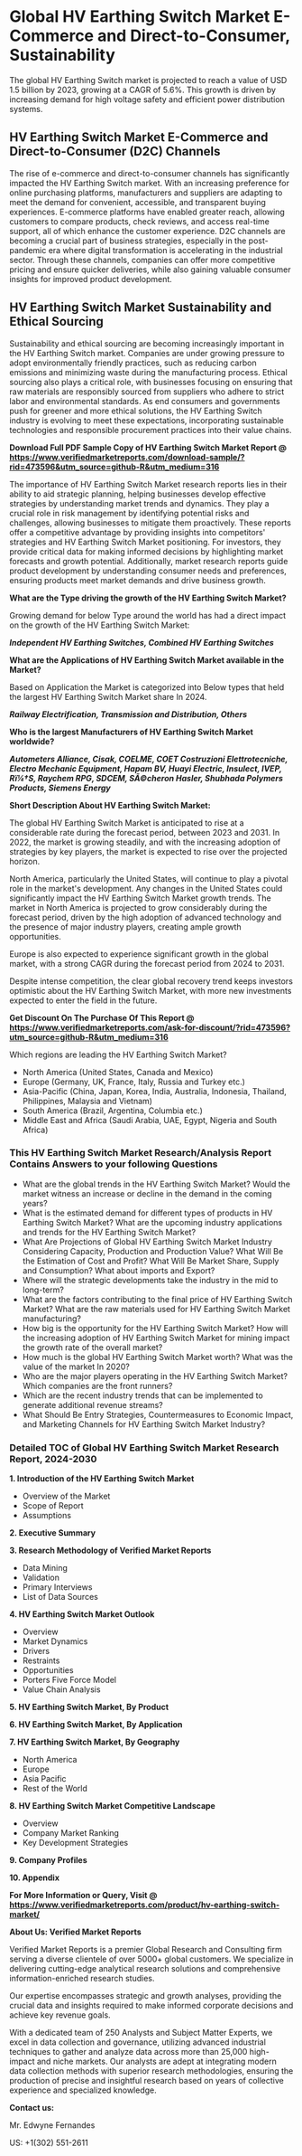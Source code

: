 <h1>Global HV Earthing Switch Market E-Commerce and Direct-to-Consumer, Sustainability</h1><p class=""><p>The global HV Earthing Switch market is projected to reach a value of USD 1.5 billion by 2023, growing at a CAGR of 5.6%. This growth is driven by increasing demand for high voltage safety and efficient power distribution systems.</p><h2>HV Earthing Switch Market E-Commerce and Direct-to-Consumer (D2C) Channels</h2><p>The rise of e-commerce and direct-to-consumer channels has significantly impacted the HV Earthing Switch market. With an increasing preference for online purchasing platforms, manufacturers and suppliers are adapting to meet the demand for convenient, accessible, and transparent buying experiences. E-commerce platforms have enabled greater reach, allowing customers to compare products, check reviews, and access real-time support, all of which enhance the customer experience. D2C channels are becoming a crucial part of business strategies, especially in the post-pandemic era where digital transformation is accelerating in the industrial sector. Through these channels, companies can offer more competitive pricing and ensure quicker deliveries, while also gaining valuable consumer insights for improved product development.</p><h2>HV Earthing Switch Market Sustainability and Ethical Sourcing</h2><p>Sustainability and ethical sourcing are becoming increasingly important in the HV Earthing Switch market. Companies are under growing pressure to adopt environmentally friendly practices, such as reducing carbon emissions and minimizing waste during the manufacturing process. Ethical sourcing also plays a critical role, with businesses focusing on ensuring that raw materials are responsibly sourced from suppliers who adhere to strict labor and environmental standards. As end consumers and governments push for greener and more ethical solutions, the HV Earthing Switch industry is evolving to meet these expectations, incorporating sustainable technologies and responsible procurement practices into their value chains.</p></p><p class=""><strong>Download Full PDF Sample Copy of HV Earthing Switch Market Report @ <a href="https://www.verifiedmarketreports.com/download-sample/?rid=473596&utm_source=github-R&utm_medium=316" target="_blank">https://www.verifiedmarketreports.com/download-sample/?rid=473596&utm_source=github-R&utm_medium=316</a></strong></p><p>The importance of&nbsp;HV Earthing Switch Market research reports lies in their ability to aid strategic planning, helping businesses develop effective strategies by understanding market trends and dynamics. They play a crucial role in risk management by identifying potential risks and challenges, allowing businesses to mitigate them proactively. These reports offer a competitive advantage by providing insights into competitors' strategies and HV Earthing Switch Market positioning. For investors, they provide critical data for making informed decisions by highlighting market forecasts and growth potential. Additionally, market research reports guide product development by understanding consumer needs and preferences, ensuring products meet market demands and drive business growth.</p><p><strong>What are the&nbsp;Type driving the growth of the HV Earthing Switch Market?</strong></p><p id="" class="">Growing demand for below Type around the world has had a direct impact on the growth of the HV Earthing Switch Market:</p><p class=""><em><strong>Independent HV Earthing Switches, Combined HV Earthing Switches</strong></em></p><p class=""><strong>What are the&nbsp;Applications&nbsp;of HV Earthing Switch Market available in the Market?</strong></p><p id="" class="">Based on Application the Market is categorized into Below types that held the largest HV Earthing Switch Market share In 2024.</p><p class=""><em><strong>Railway Electrification, Transmission and Distribution, Others</strong></em></p><p class=""><strong>Who is the largest Manufacturers of HV Earthing Switch Market worldwide?</strong></p><p><em><strong>Autometers Alliance, Cisak, COELME, COET Costruzioni Elettrotecniche, Electro Mechanic Equipment, Hapam BV, Huayi Electric, Insulect, IVEP, Rï¼†S, Raychem RPG, SDCEM, SÃ©cheron Hasler, Shubhada Polymers Products, Siemens Energy</strong></em></p><p id="" class=""><strong>Short Description About HV Earthing Switch Market:</strong></p><p>The global HV Earthing Switch Market is anticipated to rise at a considerable rate during the forecast period, between 2023 and 2031. In 2022, the market is growing steadily, and with the increasing adoption of strategies by key players, the market is expected to rise over the projected horizon.</p><p>North America, particularly the United States, will continue to play a pivotal role in the market's development. Any changes in the United States could significantly impact the HV Earthing Switch Market growth trends. The market in North America is projected to grow considerably during the forecast period, driven by the high adoption of advanced technology and the presence of major industry players, creating ample growth opportunities.</p><p>Europe is also expected to experience significant growth in the global market, with a strong CAGR during the forecast period from 2024 to 2031.</p><p>Despite intense competition, the clear global recovery trend keeps investors optimistic about the HV Earthing Switch Market, with more new investments expected to enter the field in the future.</p><p id="" class=""><strong>Get Discount On The Purchase Of This Report @ <a href="https://www.verifiedmarketreports.com/ask-for-discount/?rid=473596?utm_source=github-R&utm_medium=316" target="_blank">https://www.verifiedmarketreports.com/ask-for-discount/?rid=473596?utm_source=github-R&utm_medium=316</a></strong></p><p class="">Which regions are leading the HV Earthing Switch Market?</p><ul><li>North America (United States, Canada and Mexico)</li><li>Europe (Germany, UK, France, Italy, Russia and Turkey etc.)</li><li>Asia-Pacific (China, Japan, Korea, India, Australia, Indonesia, Thailand, Philippines, Malaysia and Vietnam)</li><li>South America (Brazil, Argentina, Columbia etc.)</li><li>Middle East and Africa (Saudi Arabia, UAE, Egypt, Nigeria and South Africa)</li></ul><h3 id="" class="">This HV Earthing Switch Market Research/Analysis Report Contains Answers to your following Questions</h3><ul><li>What are the global trends in the HV Earthing Switch Market? Would the market witness an increase or decline in the demand in the coming years?</li><li>What is the estimated demand for different types of products in HV Earthing Switch Market? What are the upcoming industry applications and trends for the HV Earthing Switch Market?</li><li>What Are Projections of Global HV Earthing Switch Market Industry Considering Capacity, Production and Production Value? What Will Be the Estimation of Cost and Profit? What Will Be Market Share, Supply and Consumption? What about imports and Export?</li><li>Where will the strategic developments take the industry in the mid to long-term?</li><li>What are the factors contributing to the final price of HV Earthing Switch Market? What are the raw materials used for HV Earthing Switch Market manufacturing?</li><li>How big is the opportunity for the HV Earthing Switch Market? How will the increasing adoption of HV Earthing Switch Market for mining impact the growth rate of the overall market?</li><li>How much is the global HV Earthing Switch Market worth? What was the value of the market In 2020?</li><li>Who are the major players operating in the HV Earthing Switch Market? Which companies are the front runners?</li><li>Which are the recent industry trends that can be implemented to generate additional revenue streams?</li><li>What Should Be Entry Strategies, Countermeasures to Economic Impact, and Marketing Channels for HV Earthing Switch Market Industry?</li></ul><h3 id="" class="">Detailed TOC of Global HV Earthing Switch Market Research Report, 2024-2030</h3><p id="" class=""><strong>1. Introduction of the HV Earthing Switch Market</strong></p><ul><li>Overview of the Market</li><li>Scope of Report</li><li>Assumptions</li></ul><p id="" class=""><strong>2. Executive Summary</strong></p><p id="" class=""><strong>3. Research Methodology of Verified Market Reports</strong></p><ul><li>Data Mining</li><li>Validation</li><li>Primary Interviews</li><li>List of Data Sources</li></ul><p id="" class=""><strong>4. HV Earthing Switch Market Outlook</strong></p><ul><li>Overview</li><li>Market Dynamics</li><li>Drivers</li><li>Restraints</li><li>Opportunities</li><li>Porters Five Force Model</li><li>Value Chain Analysis</li></ul><p id="" class=""><strong>5. HV Earthing Switch Market, By Product</strong></p><p id="" class=""><strong>6. HV Earthing Switch Market, By Application</strong></p><p id="" class=""><strong>7. HV Earthing Switch Market, By Geography</strong></p><ul><li>North America</li><li>Europe</li><li>Asia Pacific</li><li>Rest of the World</li></ul><p id="" class=""><strong>8. HV Earthing Switch Market Competitive Landscape</strong></p><ul><li>Overview</li><li>Company Market Ranking</li><li>Key Development Strategies</li></ul><p id="" class=""><strong>9. Company Profiles</strong></p><p id="" class=""><strong>10. Appendix</strong></p><p id="" class=""><strong>For More Information or Query, Visit @ <a href="https://www.verifiedmarketreports.com/product/hv-earthing-switch-market/" target="_blank">https://www.verifiedmarketreports.com/product/hv-earthing-switch-market/</a></strong></p><p id="" class=""><strong>About Us: Verified Market Reports</strong></p><p id="" class="">Verified Market Reports is a premier Global Research and Consulting firm serving a diverse clientele of over 5000+ global customers. We specialize in delivering cutting-edge analytical research solutions and comprehensive information-enriched research studies.</p><p id="" class="">Our expertise encompasses strategic and growth analyses, providing the crucial data and insights required to make informed corporate decisions and achieve key revenue goals.</p><p id="" class="">With a dedicated team of 250 Analysts and Subject Matter Experts, we excel in data collection and governance, utilizing advanced industrial techniques to gather and analyze data across more than 25,000 high-impact and niche markets. Our analysts are adept at integrating modern data collection methods with superior research methodologies, ensuring the production of precise and insightful research based on years of collective experience and specialized knowledge.</p><p id="" class=""><strong>Contact us:</strong></p><p id="" class="">Mr. Edwyne Fernandes</p><p id="" class="">US: +1(302) 551-2611</p>